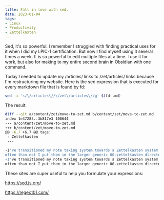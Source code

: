 ```yaml
---
title: Fall in love with sed. 
date: 2023-01-04
tags:
- Linux
- Productivity
- Zettelkasten
---
```


Sed, it's so powerful. I remember I struggled with finding practical uses for it when I did my LPIC-1 certification. But now I find myself using it several times a week. It is so powerful to edit multiple files at a time. I use it for work, but also for making to my entire second brain in Obsidian with one command. 

Today I needed to update my /articles/ links to /zet/articles/ links because I'm restructuring my website. Here is the sed expression that is executed for every markdown file that is found by fd:

```bash
sed -i 's/\/articles\//\/zet\/articles\//g' $(fd .md)
```

The result:
```bash
diff --git a/content/zet/move-to-zet.md b/content/zet/move-to-zet.md
index 1e37283..3b817e3 100644
--- a/content/zet/move-to-zet.md
+++ b/content/zet/move-to-zet.md
@@ -6,7 +6,7 @@ tags:
 - Zettelkasten
 ---

-I've transitioned my note taking system towards a Zettelkasten system. I still use directories for folders and make copious links, but more
often than not I put them in the larger generic 00-zettelkasten directory in my [Obsidian](/articles/obsidian-introduction/) vault.
+I've transitioned my note taking system towards a Zettelkasten system. I still use directories for folders and make copious links, but more
often than not I put them in the larger generic 00-zettelkasten directory in my [Obsidian](/zet/articles/obsidian-introduction/) vault.


```

These sites are super useful to help you formulate your expressions:

https://sed.js.org/

https://regex101.com/
